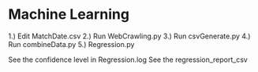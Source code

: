 # Machine Learning 

1.) Edit MatchDate.csv
2.) Run WebCrawling.py
3.) Run csvGenerate.py
4.) Run combineData.py
5.) Regression.py

See the confidence level in Regression.log
See the regression_report_csv 

